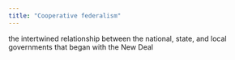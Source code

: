 ```yaml
---
title: "Cooperative federalism"
---
```

the intertwined relationship between the national, state, and local governments that began with the New Deal

